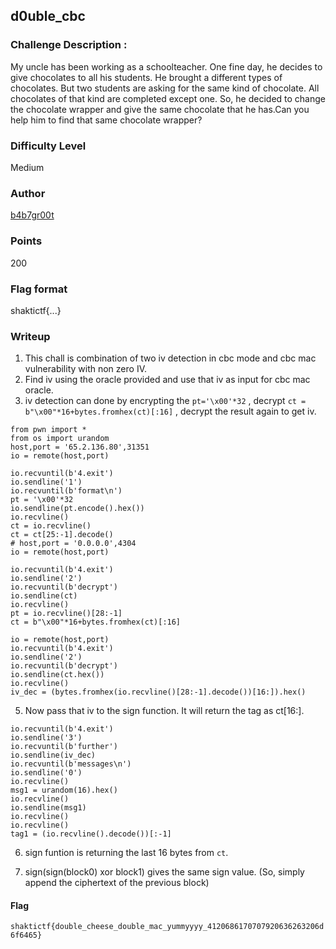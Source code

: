## d0uble_cbc

### Challenge Description :
My uncle has been working as a schoolteacher. One fine day, he decides to give chocolates to all his students. He brought a different types of chocolates. But two students are asking for the same kind of chocolate. All chocolates of that kind are completed except one. So, he decided to change the chocolate wrapper and give the same chocolate that he has.Can you help him to find that same chocolate wrapper?
### Difficulty Level
Medium


### Author
[b4b7gr00t](https://twitter.com/Paavani21)

### Points
200

### Flag format 
shaktictf{...}

### Writeup
1. This chall is combination of two iv detection in cbc mode and cbc mac vulnerability with non zero IV.
2. Find iv using the oracle provided and use that iv as input for cbc mac oracle.
3. iv detection can done by encrypting the `pt='\x00'*32` , decrypt `ct = b"\x00"*16+bytes.fromhex(ct)[:16]` , decrypt the result again to get iv. 

```python=
from pwn import *
from os import urandom
host,port = '65.2.136.80',31351
io = remote(host,port)

io.recvuntil(b'4.exit')
io.sendline('1')
io.recvuntil(b'format\n')
pt = '\x00'*32
io.sendline(pt.encode().hex())
io.recvline()
ct = io.recvline()
ct = ct[25:-1].decode()
# host,port = '0.0.0.0',4304
io = remote(host,port)

io.recvuntil(b'4.exit')
io.sendline('2')
io.recvuntil(b'decrypt')
io.sendline(ct)
io.recvline()
pt = io.recvline()[28:-1]
ct = b"\x00"*16+bytes.fromhex(ct)[:16]

io = remote(host,port)
io.recvuntil(b'4.exit')
io.sendline('2')
io.recvuntil(b'decrypt')
io.sendline(ct.hex())
io.recvline()
iv_dec = (bytes.fromhex(io.recvline()[28:-1].decode())[16:]).hex()
```

5. Now pass that iv to the sign function. It will return the tag as ct[16:].
```python=
io.recvuntil(b'4.exit')
io.sendline('3')
io.recvuntil(b'further')
io.sendline(iv_dec)
io.recvuntil(b'messages\n')
io.sendline('0')
io.recvline()
msg1 = urandom(16).hex()
io.recvline()
io.sendline(msg1)
io.recvline()
io.recvline()
tag1 = (io.recvline().decode())[:-1]
```
6. sign funtion is returning the last 16 bytes from `ct`. 


7. sign(sign(block0) xor block1) gives the same sign value. (So, simply append the ciphertext of the previous block)


#### Flag
`shaktictf{double_cheese_double_mac_yummyyyy_4120686170707920636263206d6f6465}`

